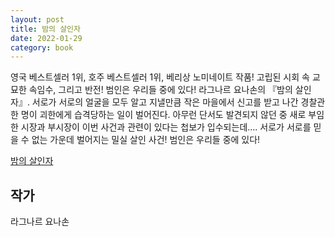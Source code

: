 ```yaml
---  
layout: post  
title: 밤의 살인자  
date: 2022-01-29   
category: book  
---    
```


영국 베스트셀러 1위, 호주 베스트셀러 1위, 베리상 노미네이트 작품! 고립된 시회 속 교묘한 속임수, 그리고 반전! 범인은 우리들 중에 있다! 라그나르 요나손의 『밤의 살인자』. 서로가 서로의 얼굴을 모두 알고 지낼만큼 작은 마을에서 신고를 받고 나간 경찰관 한 명이 괴한에게 습격당하는 일이 벌어진다. 아무런 단서도 발견되지 않던 중 새로 부임한 시장과 부시장이 이번 사건과 관련이 있다는 첩보가 입수되는데…. 서로가 서로를 믿을 수 없는 가운데 벌어지는 밀실 살인 사건! 범인은 우리들 중에 있다!  



[밤의 살인자](http://www.kyobobook.co.kr/product/detailViewKor.laf?ejkGb=KOR&mallGb=KOR&barcode=9788998274788&orderClick=LAG&Kc=)    

## 작가
라그나르 요나손  
